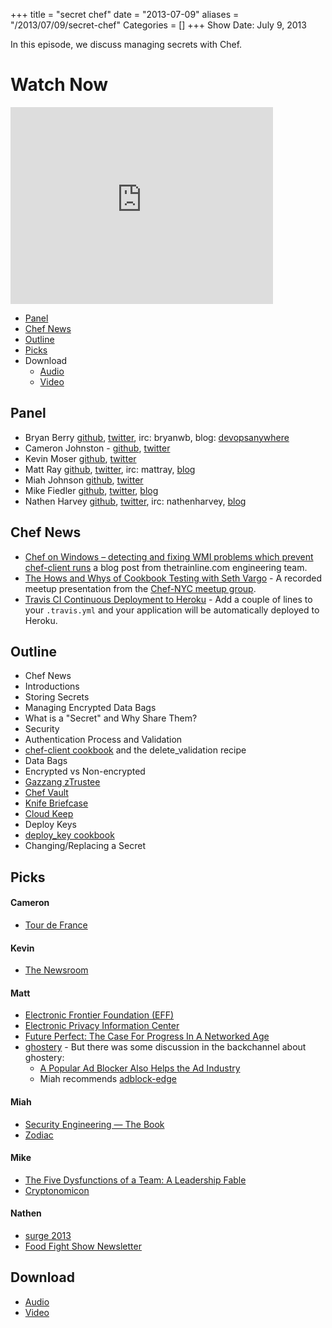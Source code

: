 +++
title = "secret chef"
date = "2013-07-09"
aliases = "/2013/07/09/secret-chef"
Categories = []
+++
Show Date:  July 9, 2013

In this episode, we discuss managing secrets with Chef.

# Watch Now

<iframe width="420" height="315" src="http://www.youtube.com/embed/HL59_dot9zw" frameborder="0" allowfullscreen></iframe>

* [Panel](http://foodfightshow.org/2013/07/secret-chef.html#panel)
* [Chef News](http://foodfightshow.org/2013/07/secret-chef.html#news)
* [Outline](http://foodfightshow.org/2013/07/secret-chef.html#outline)
* [Picks](http://foodfightshow.org/2013/07/secret-chef.html#picks)
* Download
  * [Audio](http://traffic.libsyn.com/foodfight/FoodFightShow-57-SecretChef.mp3)
  * [Video](http://www.youtube.com/watch?v=HL59_dot9zw)

Panel<a name="panel"></a>
------
* Bryan Berry [github](http://github.com/bryanwb), [twitter](http://twitter.com/bryanwb), irc: bryanwb, blog: [devopsanywhere](http://devopsanywhere.blogspot.com)
* Cameron Johnston - [github](https://github.com/cwjohnston), [twitter](https://twitter.com/cwjohnston)
* Kevin Moser  [github](https://github.com/moserke), [twitter](https://twitter.com/moserke)
* Matt Ray [github](http://github.com/mattray), [twitter](http://twitter.com/mattray), irc: mattray, [blog](http://www.leastresistance.net/)
* Miah Johnson [github](https://github.com/miah), [twitter](https://twitter.com/miah_)
* Mike Fiedler [github](http://github.com/miketheman), [twitter](http://twitter.com/mikefiedler), [blog](http://www.miketheman.net)
* Nathen Harvey [github](http://github.com/nathenharvey), [twitter](http://twitter.com/nathenharvey), irc: nathenharvey, [blog](http://nathenharvey.com)

<!-- more -->

Chef News<a name="news"></a>
---------

* [Chef on Windows – detecting and fixing WMI problems which prevent chef-client runs](http://engineering.thetrainline.com/2013/07/09/chef-on-windows-detecting-and-fixing-wmi-problems/) a blog post from thetrainline.com engineering team.
* [The Hows and Whys of Cookbook Testing with Seth Vargo](https://www.youtube.com/watch?v=qJgMb7hmqLQ) - A recorded meetup presentation from the [Chef-NYC meetup group](http://www.meetup.com/Chef-NYC/).
* [Travis CI Continuous Deployment to Heroku](http://about.travis-ci.org/blog/2013-07-09-introducing-continuous-deployment-to-heroku/) - Add a couple of lines to your `.travis.yml` and your application will be automatically deployed to Heroku.

Outline<a name="outline"></a>
-------

* Chef News
* Introductions
* Storing Secrets
* Managing Encrypted Data Bags
* What is a "Secret" and Why Share Them?
* Security
* Authentication Process and Validation
 * [chef-client cookbook](http://ckbk.it/chef-client) and the delete_validation recipe
* Data Bags
 * Encrypted vs Non-encrypted
 * [Gazzang zTrustee](http://www.gazzang.com/products/ztrustee)
* [Chef Vault](https://github.com/Nordstrom/chef-vault)
* [Knife Briefcase](https://github.com/3ofcoins/knife-briefcase)
* [Cloud Keep](http://www.openstack.org/summit/portland-2013/session-videos/presentation/cloud-keep-openstack-key-management-as-a-service)
* Deploy Keys
 * [deploy_key cookbook](https://github.com/cassianoleal/cookbook-deploy_key)
* Changing/Replacing a Secret

Picks
-----
#### Cameron

* [Tour de France](http://www.letour.fr/le-tour/2013/us/)

#### Kevin

* [The Newsroom](http://www.hbo.com/the-newsroom/index.html)

#### Matt

* [Electronic Frontier Foundation (EFF)](https://www.eff.org/)
* [Electronic Privacy Information Center](http://epic.org/)
* [Future Perfect: The Case For Progress In A Networked Age](http://www.amazon.com/Future-Perfect-Case-Progress-Networked/dp/1594488207)
* [ghostery](http://www.ghostery.com/) - But there was some discussion in the backchannel about ghostery:
  * [A Popular Ad Blocker Also Helps the Ad Industry](http://www.technologyreview.com/news/516156/a-popular-ad-blocker-also-helps-the-ad-industry/)
  * Miah recommends [adblock-edge](https://addons.mozilla.org/en-us/firefox/addon/adblock-edge/)

#### Miah

* [Security Engineering — The Book](http://www.cl.cam.ac.uk/~rja14/book.html)
* [Zodiac](http://www.amazon.com/Zodiac-Neal-Stephenson/dp/0802143156/)

#### Mike

* [The Five Dysfunctions of a Team: A Leadership Fable](http://amzn.com/0787960756/)
* [Cryptonomicon](http://www.amazon.com/Cryptonomicon-Neal-Stephenson/dp/0060512806)

#### Nathen

* [surge 2013](http://surge.omniti.com/2013/)
* [Food Fight Show Newsletter](http://us6.campaign-archive2.com/home/?u=7d43a288e882a145b7e99c650&id=ad8186466d)

Download
--------

* [Audio](http://traffic.libsyn.com/foodfight/FoodFightShow-57-SecretChef.mp3)
* [Video](http://www.youtube.com/watch?v=HL59_dot9zw)
